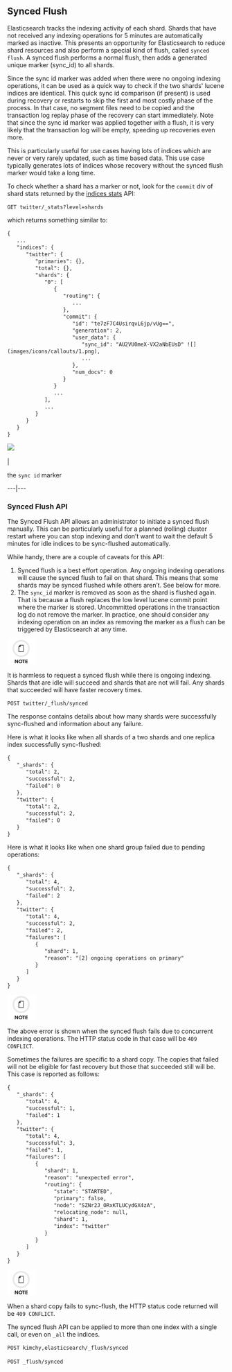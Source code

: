 ## Synced Flush

Elasticsearch tracks the indexing activity of each shard. Shards that have not received any indexing operations for 5 minutes are automatically marked as inactive. This presents an opportunity for Elasticsearch to reduce shard resources and also perform a special kind of flush, called `synced flush`. A synced flush performs a normal flush, then adds a generated unique marker (sync_id) to all shards.

Since the sync id marker was added when there were no ongoing indexing operations, it can be used as a quick way to check if the two shards' lucene indices are identical. This quick sync id comparison (if present) is used during recovery or restarts to skip the first and most costly phase of the process. In that case, no segment files need to be copied and the transaction log replay phase of the recovery can start immediately. Note that since the sync id marker was applied together with a flush, it is very likely that the transaction log will be empty, speeding up recoveries even more.

This is particularly useful for use cases having lots of indices which are never or very rarely updated, such as time based data. This use case typically generates lots of indices whose recovery without the synced flush marker would take a long time.

To check whether a shard has a marker or not, look for the `commit` div of shard stats returned by the [indices stats](indices-stats.html "Indices Stats") API:
    
    
    GET twitter/_stats?level=shards

which returns something similar to:
    
    
    {
       ...
       "indices": {
          "twitter": {
             "primaries": {},
             "total": {},
             "shards": {
                "0": [
                   {
                      "routing": {
                         ...
                      },
                      "commit": {
                         "id": "te7zF7C4UsirqvL6jp/vUg==",
                         "generation": 2,
                         "user_data": {
                            "sync_id": "AU2VU0meX-VX2aNbEUsD" ![](images/icons/callouts/1.png),
                            ...
                         },
                         "num_docs": 0
                      }
                   }
                   ...
                ],
                ...
             }
          }
       }
    }

![](images/icons/callouts/1.png)

| 

the `sync id` marker   
  
---|---  
  
### Synced Flush API

The Synced Flush API allows an administrator to initiate a synced flush manually. This can be particularly useful for a planned (rolling) cluster restart where you can stop indexing and don’t want to wait the default 5 minutes for idle indices to be sync-flushed automatically.

While handy, there are a couple of caveats for this API:

  1. Synced flush is a best effort operation. Any ongoing indexing operations will cause the synced flush to fail on that shard. This means that some shards may be synced flushed while others aren’t. See below for more. 
  2. The `sync_id` marker is removed as soon as the shard is flushed again. That is because a flush replaces the low level lucene commit point where the marker is stored. Uncommitted operations in the transaction log do not remove the marker. In practice, one should consider any indexing operation on an index as removing the marker as a flush can be triggered by Elasticsearch at any time. 



![Note](images/icons/note.png)

It is harmless to request a synced flush while there is ongoing indexing. Shards that are idle will succeed and shards that are not will fail. Any shards that succeeded will have faster recovery times.
    
    
    POST twitter/_flush/synced

The response contains details about how many shards were successfully sync-flushed and information about any failure.

Here is what it looks like when all shards of a two shards and one replica index successfully sync-flushed:
    
    
    {
       "_shards": {
          "total": 2,
          "successful": 2,
          "failed": 0
       },
       "twitter": {
          "total": 2,
          "successful": 2,
          "failed": 0
       }
    }

Here is what it looks like when one shard group failed due to pending operations:
    
    
    {
       "_shards": {
          "total": 4,
          "successful": 2,
          "failed": 2
       },
       "twitter": {
          "total": 4,
          "successful": 2,
          "failed": 2,
          "failures": [
             {
                "shard": 1,
                "reason": "[2] ongoing operations on primary"
             }
          ]
       }
    }

![Note](images/icons/note.png)

The above error is shown when the synced flush fails due to concurrent indexing operations. The HTTP status code in that case will be `409 CONFLICT`.

Sometimes the failures are specific to a shard copy. The copies that failed will not be eligible for fast recovery but those that succeeded still will be. This case is reported as follows:
    
    
    {
       "_shards": {
          "total": 4,
          "successful": 1,
          "failed": 1
       },
       "twitter": {
          "total": 4,
          "successful": 3,
          "failed": 1,
          "failures": [
             {
                "shard": 1,
                "reason": "unexpected error",
                "routing": {
                   "state": "STARTED",
                   "primary": false,
                   "node": "SZNr2J_ORxKTLUCydGX4zA",
                   "relocating_node": null,
                   "shard": 1,
                   "index": "twitter"
                }
             }
          ]
       }
    }

![Note](images/icons/note.png)

When a shard copy fails to sync-flush, the HTTP status code returned will be `409 CONFLICT`.

The synced flush API can be applied to more than one index with a single call, or even on `_all` the indices.
    
    
    POST kimchy,elasticsearch/_flush/synced
    
    POST _flush/synced
